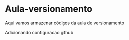 # Aula-versionamento
Aqui vamos armazenar códigos da aula de versionamento

Adicionando configuracao github